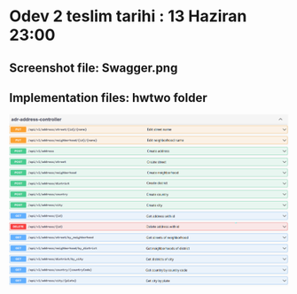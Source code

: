 # Odev 2 teslim tarihi : 13 Haziran 23:00 

## Screenshot file: Swagger.png
## Implementation files: hwtwo folder


![Screenshot](Swagger.png)


